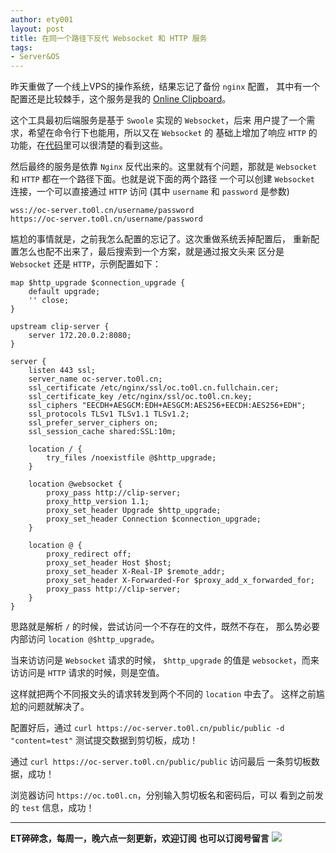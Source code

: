 ```yaml
---
author: ety001
layout: post
title: 在同一个路径下反代 Websocket 和 HTTP 服务
tags:
- Server&OS
---
```


昨天重做了一个线上VPS的操作系统，结果忘记了备份 `nginx` 配置，
其中有一个配置还是比较棘手，这个服务是我的 [Online Clipboard](https://oc.to0l.cn)。

这个工具最初后端服务是基于 `Swoole` 实现的 `Websocket`，后来
用户提了一个需求，希望在命令行下也能用，所以又在 `Websocket` 的
基础上增加了响应 `HTTP` 的功能，在[代码](https://github.com/ety001/online-clipboard/blob/master/server.php)里可以很清楚的看到这些。

然后最终的服务是依靠 `Nginx` 反代出来的。这里就有个问题，那就是
`Websocket` 和 `HTTP` 都在一个路径下面。也就是说下面的两个路径
一个可以创建 `Websocket` 连接，一个可以直接通过 `HTTP` 访问 (其中
`username` 和 `password` 是参数)

```
wss://oc-server.to0l.cn/username/password
https://oc-server.to0l.cn/username/password
```

尴尬的事情就是，之前我怎么配置的忘记了。这次重做系统丢掉配置后，
重新配置怎么也配不出来了，最后搜索到一个方案，就是通过报文头来
区分是 `Websocket` 还是 `HTTP`，示例配置如下：


```
map $http_upgrade $connection_upgrade {
    default upgrade;
    '' close;
}

upstream clip-server {
    server 172.20.0.2:8080;
}

server {
    listen 443 ssl;
    server_name oc-server.to0l.cn;
    ssl_certificate /etc/nginx/ssl/oc.to0l.cn.fullchain.cer;
    ssl_certificate_key /etc/nginx/ssl/oc.to0l.cn.key;
    ssl_ciphers "EECDH+AESGCM:EDH+AESGCM:AES256+EECDH:AES256+EDH";
    ssl_protocols TLSv1 TLSv1.1 TLSv1.2;
    ssl_prefer_server_ciphers on;
    ssl_session_cache shared:SSL:10m;

    location / {
        try_files /noexistfile @$http_upgrade;
    }

    location @websocket {
        proxy_pass http://clip-server;
        proxy_http_version 1.1;
        proxy_set_header Upgrade $http_upgrade;
        proxy_set_header Connection $connection_upgrade;
    }

    location @ {
        proxy_redirect off;
        proxy_set_header Host $host;
        proxy_set_header X-Real-IP $remote_addr;
        proxy_set_header X-Forwarded-For $proxy_add_x_forwarded_for;
        proxy_pass http://clip-server;
    }
}
```

思路就是解析 `/` 的时候，尝试访问一个不存在的文件，既然不存在，
那么势必要内部访问 `location @$http_upgrade`。

当来访访问是 `Websocket` 请求的时候， `$http_upgrade` 的值是
`websocket`，而来访访问是 `HTTP` 请求的时候，则是空值。

这样就把两个不同报文头的请求转发到两个不同的 `location` 中去了。
这样之前尴尬的问题就解决了。

配置好后，通过 `curl https://oc-server.to0l.cn/public/public -d "content=test"`
测试提交数据到剪切板，成功！

通过 `curl https://oc-server.to0l.cn/public/public` 访问最后
一条剪切板数据，成功！

浏览器访问 `https://oc.to0l.cn`，分别输入剪切板名和密码后，可以
看到之前发的 `test` 信息，成功！

---
**ET碎碎念，每周一，晚六点一刻更新，欢迎订阅**
**也可以订阅号留言**
![](/img/wechat-subscribe.jpg)
